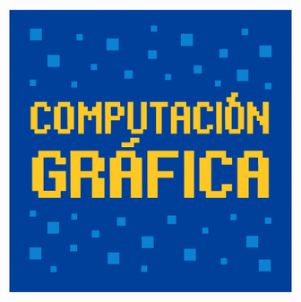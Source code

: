 <p align="center">
  <img src="computacionGrafica.png" alt="Computación Gráfica Pixel Art" width="600">
</p>

